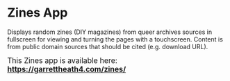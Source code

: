 # Zines App

Displays random zines (DIY magazines) from queer archives sources in fullscreen for viewing and turning the pages with a
touchscreen. Content is from public domain sources that should be cited (e.g. download URL).

<big>This Zines app is available here: <b> https://garrettheath4.com/zines/ </b></big>
